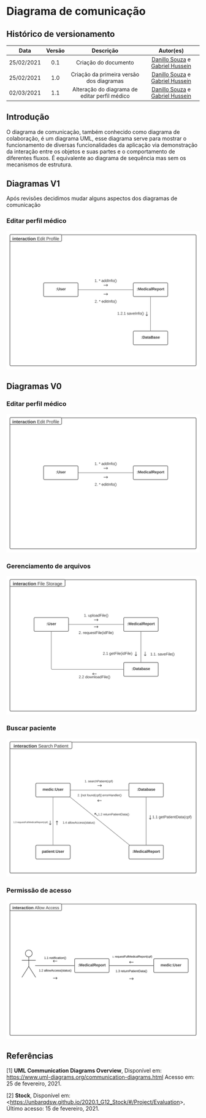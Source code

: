# Diagrama de comunicação

## Histórico de versionamento

|    Data    | Versão |                Descrição                 |                                              Autor(es)                                               |
| :--------: | :----: | :--------------------------------------: | :--------------------------------------------------------------------------------------------------: |
| 25/02/2021 |  0.1   |           Criação do documento           | [Danillo Souza](https://github.com/DanilloGS) e [Gabriel Hussein](https://github.com/GabrielHussein) |
| 25/02/2021 |  1.0   | Criação da primeira versão dos diagramas | [Danillo Souza](https://github.com/DanilloGS) e [Gabriel Hussein](https://github.com/GabrielHussein) |
| 02/03/2021 |  1.1   | Alteração do diagrama de editar perfil médico | [Danillo Souza](https://github.com/DanilloGS) e [Gabriel Hussein](https://github.com/GabrielHussein) |

## Introdução

O diagrama de comunicação, também conhecido como diagrama de colaboração, é um diagrama UML, esse diagrama serve para mostrar o funcionamento de diversas funcionalidades da aplicação via demonstração da interação entre os objetos e suas partes e o comportamento de diferentes fluxos. É equivalente ao diagrama de sequência mas sem os mecanismos de estrutura.

## Diagramas V1

Após revisões decidimos mudar alguns aspectos dos diagramas de comunicação

### Editar perfil médico

![editProfile](../assets/images/04-diagramasUML/diagramaComunicacao/editProfileV1.svg)

## Diagramas V0

### Editar perfil médico

![editProfile](../assets/images/04-diagramasUML/diagramaComunicacao/editProfile.svg)

### Gerenciamento de arquivos

![fileStorage](../assets/images/04-diagramasUML/diagramaComunicacao/fileStorage.svg)

### Buscar paciente

![searchPatient](../assets/images/04-diagramasUML/diagramaComunicacao/searchPatient.svg)

### Permissão de acesso

![allowAccess](../assets/images/04-diagramasUML/diagramaComunicacao/allowAccess.svg)

## Referências

[1] **UML Communication Diagrams Overview**, Disponível em: <https://www.uml-diagrams.org/communication-diagrams.html> Acesso em: 25 de fevereiro, 2021.

[2] **Stock**, Disponível em: <<https://unbarqdsw.github.io/2020.1_G12_Stock/#/Project/Evaluation>>, Último acesso: 15 de fevereiro, 2021.